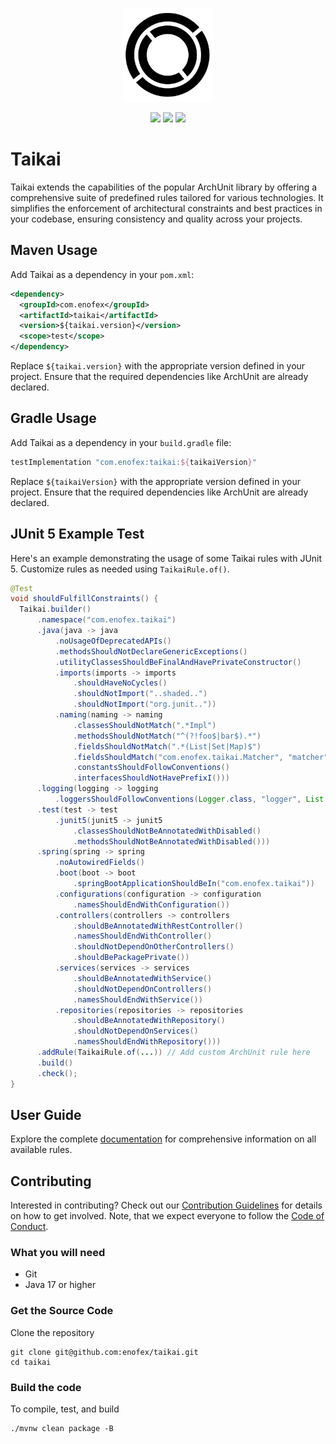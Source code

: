 <p align="center">
    <img src="docs/icon.png"
        height="150">
</p>

<p align="center">
    <img src="https://github.com/enofex/taikai/actions/workflows/maven.yml/badge.svg" />
    <img src="https://img.shields.io/badge/Java%20Version-17-orange" />
    <img height="20" src="https://sonarcloud.io/images/project_badges/sonarcloud-orange.svg">
</p>

# Taikai

Taikai extends the capabilities of the popular ArchUnit library by offering a comprehensive suite of predefined rules tailored for various technologies. It simplifies the enforcement of architectural constraints and best practices in your codebase, ensuring consistency and quality across your projects.

## Maven Usage

Add Taikai as a dependency in your `pom.xml`:

```xml
<dependency>
  <groupId>com.enofex</groupId>
  <artifactId>taikai</artifactId>
  <version>${taikai.version}</version>
  <scope>test</scope>
</dependency>
```

Replace `${taikai.version}` with the appropriate version defined in your project. Ensure that the required dependencies like ArchUnit are already declared.

## Gradle Usage

Add Taikai as a dependency in your `build.gradle` file:

```groovy
testImplementation "com.enofex:taikai:${taikaiVersion}"
```

Replace `${taikaiVersion}` with the appropriate version defined in your project. Ensure that the required dependencies like ArchUnit are already declared.

## JUnit 5 Example Test

Here's an example demonstrating the usage of some Taikai rules with JUnit 5. Customize rules as needed using `TaikaiRule.of()`.

```java
@Test
void shouldFulfillConstraints() {
  Taikai.builder()
      .namespace("com.enofex.taikai")
      .java(java -> java
          .noUsageOfDeprecatedAPIs()
          .methodsShouldNotDeclareGenericExceptions()
          .utilityClassesShouldBeFinalAndHavePrivateConstructor()
          .imports(imports -> imports
              .shouldHaveNoCycles()
              .shouldNotImport("..shaded..")
              .shouldNotImport("org.junit.."))
          .naming(naming -> naming
              .classesShouldNotMatch(".*Impl")
              .methodsShouldNotMatch("^(?!foo$|bar$).*")
              .fieldsShouldNotMatch(".*(List|Set|Map)$")
              .fieldsShouldMatch("com.enofex.taikai.Matcher", "matcher")
              .constantsShouldFollowConventions()
              .interfacesShouldNotHavePrefixI()))
      .logging(logging -> logging
          .loggersShouldFollowConventions(Logger.class, "logger", List.of(PRIVATE, FINAL)))      
      .test(test -> test
          .junit5(junit5 -> junit5
              .classesShouldNotBeAnnotatedWithDisabled()
              .methodsShouldNotBeAnnotatedWithDisabled()))
      .spring(spring -> spring
          .noAutowiredFields()
          .boot(boot -> boot
              .springBootApplicationShouldBeIn("com.enofex.taikai"))
          .configurations(configuration -> configuration
              .namesShouldEndWithConfiguration())
          .controllers(controllers -> controllers
              .shouldBeAnnotatedWithRestController()
              .namesShouldEndWithController()
              .shouldNotDependOnOtherControllers()
              .shouldBePackagePrivate())
          .services(services -> services
              .shouldBeAnnotatedWithService()
              .shouldNotDependOnControllers()
              .namesShouldEndWithService())
          .repositories(repositories -> repositories
              .shouldBeAnnotatedWithRepository()
              .shouldNotDependOnServices()
              .namesShouldEndWithRepository()))      
      .addRule(TaikaiRule.of(...)) // Add custom ArchUnit rule here
      .build()
      .check();
}
```

## User Guide

Explore the complete [documentation](https://github.com/enofex/taikai/blob/main/docs/USERGUIDE.md) for comprehensive information on all available rules.

## Contributing

Interested in contributing? Check out our [Contribution Guidelines](https://github.com/enofex/taikai/blob/main/CONTRIBUTING.md) for details on how to get involved. Note, that we expect everyone to follow the [Code of Conduct](https://github.com/enofex/taikai/blob/main/CODE_OF_CONDUCT.md).

### What you will need

* Git
* Java 17 or higher

### Get the Source Code

Clone the repository

```shell
git clone git@github.com:enofex/taikai.git
cd taikai
```

### Build the code

To compile, test, and build

```shell
./mvnw clean package -B
```
